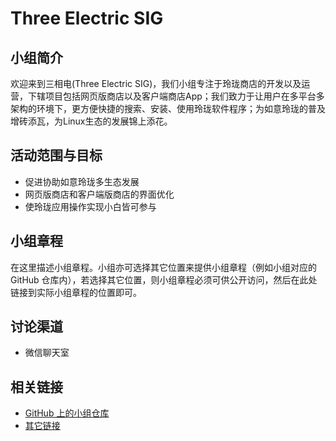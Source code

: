 # Three Electric SIG

## 小组简介

欢迎来到三相电(Three Electric SIG)，我们小组专注于玲珑商店的开发以及运营，下辖项目包括网页版商店以及客户端商店App；我们致力于让用户在多平台多架构的环境下，更方便快捷的搜索、安装、使用玲珑软件程序；为如意玲珑的普及增砖添瓦，为Linux生态的发展锦上添花。

## 活动范围与目标

- 促进协助如意玲珑多生态发展
- 网页版商店和客户端版商店的界面优化
- 使玲珑应用操作实现小白皆可参与

## 小组章程

在这里描述小组章程。小组亦可选择其它位置来提供小组章程（例如小组对应的 GitHub 仓库内），若选择其它位置，则小组章程必须可供公开访问，然后在此处链接到实际小组章程的位置即可。

## 讨论渠道

- 微信聊天室

## 相关链接

- [GitHub 上的小组仓库](https://github.com/OpenAtom-Linyaps/sig-xxxx)
- [其它链接](在这里粘贴其它链接)
